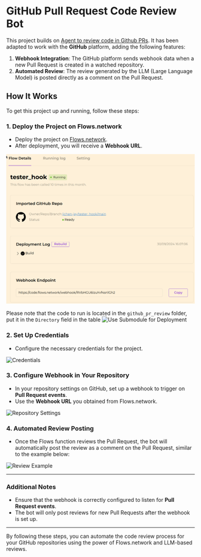 # GitHub Pull Request Code Review Bot

This project builds on [Agent to review code in Github PRs](https://github.com/flows-network/github-pr-review). It has been adapted to work with the **GitHub** platform, adding the following features:

1. **Webhook Integration**: The GitHub platform sends webhook data when a new Pull Request is created in a watched repository.
2. **Automated Review**: The review generated by the LLM (Large Language Model) is posted directly as a comment on the Pull Request.

## How It Works

To get this project up and running, follow these steps:

### 1. Deploy the Project on Flows.network

- Deploy the project on [Flows.network](https://flows.network).
- After deployment, you will receive a **Webhook URL**.

![Webhook Endpoint](assets/webhook_endpoint.png)

Please note that the code to run is located in the `github_pr_review` folder, put it in the `Directory` field in the table
![Use Submodule for Deployment](assets/use_submodule_for_deployment.png)

### 2. Set Up Credentials

- Configure the necessary credentials for the project.

![Credentials](assets/config.png)

### 3. Configure Webhook in Your Repository

- In your repository settings on GitHub, set up a webhook to trigger on **Pull Request events**.
- Use the **Webhook URL** you obtained from Flows.network.

![Repository Settings](assets/GitHub_webhook.png)

### 4. Automated Review Posting

- Once the Flows function reviews the Pull Request, the bot will automatically post the review as a comment on the Pull Request, similar to the example below:

![Review Example](assets/review.png)

---

### Additional Notes

- Ensure that the webhook is correctly configured to listen for **Pull Request events**.
- The bot will only post reviews for new Pull Requests after the webhook is set up.

---

By following these steps, you can automate the code review process for your GitHub repositories using the power of Flows.network and LLM-based reviews.
